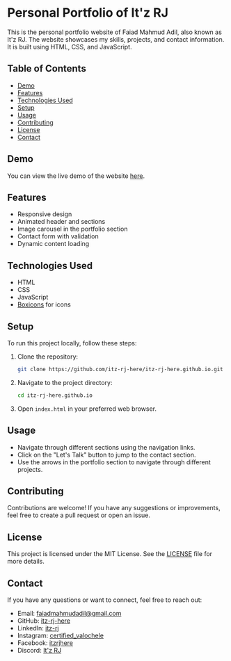 # Personal Portfolio of It'z RJ

This is the personal portfolio website of Faiad Mahmud Adil, also known as It'z RJ. The website showcases my skills, projects, and contact information. It is built using HTML, CSS, and JavaScript.

## Table of Contents

- [Demo](#demo)
- [Features](#features)
- [Technologies Used](#technologies-used)
- [Setup](#setup)
- [Usage](#usage)
- [Contributing](#contributing)
- [License](#license)
- [Contact](#contact)

## Demo

You can view the live demo of the website [here](https://itz-rj-here.github.io/).

## Features

- Responsive design
- Animated header and sections
- Image carousel in the portfolio section
- Contact form with validation
- Dynamic content loading

## Technologies Used

- HTML
- CSS
- JavaScript
- [Boxicons](https://boxicons.com/) for icons

## Setup

To run this project locally, follow these steps:

1. Clone the repository:
    ```bash
    git clone https://github.com/itz-rj-here/itz-rj-here.github.io.git
    ```
2. Navigate to the project directory:
    ```bash
    cd itz-rj-here.github.io
    ```
3. Open `index.html` in your preferred web browser.

## Usage

- Navigate through different sections using the navigation links.
- Click on the "Let's Talk" button to jump to the contact section.
- Use the arrows in the portfolio section to navigate through different projects.

## Contributing

Contributions are welcome! If you have any suggestions or improvements, feel free to create a pull request or open an issue.

## License

This project is licensed under the MIT License. See the [LICENSE](LICENSE) file for more details.

## Contact

If you have any questions or want to connect, feel free to reach out:

- Email: [faiadmahmudadil@gmail.com](mailto:faiadmahmudadil@gmail.com)
- GitHub: [itz-rj-here](https://github.com/itz-rj-here)
- LinkedIn: [itz-rj](https://www.linkedin.com/in/itz-rj/)
- Instagram: [certified_valochele](https://www.instagram.com/certified_valochele/)
- Facebook: [itzrjhere](https://www.facebook.com/itzrjhere)
- Discord: [It'z RJ](https://discordapp.com/users/722033282631467069)
